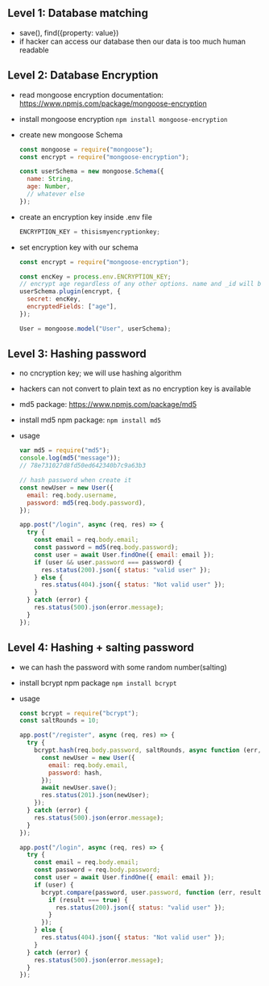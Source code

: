 ## Level 1: Database matching

- save(), find({property: value})
- if hacker can access our database then our data is too much human readable

## Level 2: Database Encryption

- read mongoose encryption documentation: https://www.npmjs.com/package/mongoose-encryption
- install mongoose encryption `npm install mongoose-encryption`
- create new mongoose Schema

  ```js
  const mongoose = require("mongoose");
  const encrypt = require("mongoose-encryption");

  const userSchema = new mongoose.Schema({
    name: String,
    age: Number,
    // whatever else
  });
  ```

- create an encryption key inside .env file

  ```js
  ENCRYPTION_KEY = thisismyencryptionkey;
  ```

- set encryption key with our schema

  ```js
  const encrypt = require("mongoose-encryption");

  const encKey = process.env.ENCRYPTION_KEY;
  // encrypt age regardless of any other options. name and _id will be left unencrypted
  userSchema.plugin(encrypt, {
    secret: encKey,
    encryptedFields: ["age"],
  });

  User = mongoose.model("User", userSchema);
  ```

## Level 3: Hashing password

- no cncryption key; we will use hashing algorithm
- hackers can not convert to plain text as no encryption key is available
- md5 package: https://www.npmjs.com/package/md5
- install md5 npm package: `npm install md5`
- usage

  ```js
  var md5 = require("md5");
  console.log(md5("message"));
  // 78e731027d8fd50ed642340b7c9a63b3

  // hash password when create it
  const newUser = new User({
    email: req.body.username,
    password: md5(req.body.password),
  });

  app.post("/login", async (req, res) => {
    try {
      const email = req.body.email;
      const password = md5(req.body.password);
      const user = await User.findOne({ email: email });
      if (user && user.password === password) {
        res.status(200).json({ status: "valid user" });
      } else {
        res.status(404).json({ status: "Not valid user" });
      }
    } catch (error) {
      res.status(500).json(error.message);
    }
  });
  ```

## Level 4: Hashing + salting password

- we can hash the password with some random number(salting)
- install bcrypt npm package `npm install bcrypt`
- usage

  ```js
  const bcrypt = require("bcrypt");
  const saltRounds = 10;

  app.post("/register", async (req, res) => {
    try {
      bcrypt.hash(req.body.password, saltRounds, async function (err, hash) {
        const newUser = new User({
          email: req.body.email,
          password: hash,
        });
        await newUser.save();
        res.status(201).json(newUser);
      });
    } catch (error) {
      res.status(500).json(error.message);
    }
  });

  app.post("/login", async (req, res) => {
    try {
      const email = req.body.email;
      const password = req.body.password;
      const user = await User.findOne({ email: email });
      if (user) {
        bcrypt.compare(password, user.password, function (err, result) {
          if (result === true) {
            res.status(200).json({ status: "valid user" });
          }
        });
      } else {
        res.status(404).json({ status: "Not valid user" });
      }
    } catch (error) {
      res.status(500).json(error.message);
    }
  });
  ```
